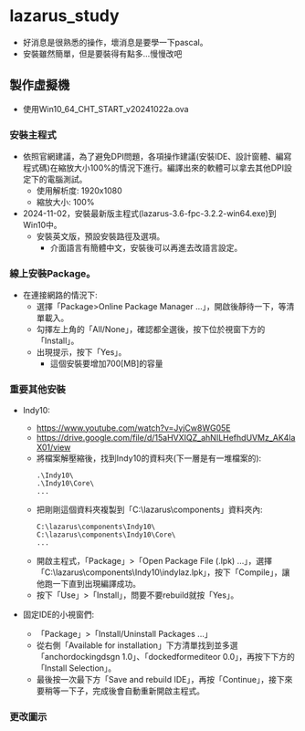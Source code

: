 # lazarus_study
+ 好消息是很熟悉的操作，壞消息是要學一下pascal。
+ 安裝雖然簡單，但是要裝得有點多...慢慢改吧

## 製作虛擬機
+ 使用Win10_64_CHT_START_v20241022a.ova

### 安裝主程式
+ 依照官網建議，為了避免DPI問題，各項操作建議(安裝IDE、設計窗體、編寫程式碼)在縮放大小100%的情況下進行。編譯出來的軟體可以拿去其他DPI設定下的電腦測試。
  + 使用解析度: 1920x1080
  + 縮放大小: 100%
+ 2024-11-02，安裝最新版主程式(lazarus-3.6-fpc-3.2.2-win64.exe)到Win10中。
  + 安裝英文版，預設安裝路徑及選項。
    + 介面語言有簡體中文，安裝後可以再進去改語言設定。
### 線上安裝Package。
+ 在連接網路的情況下:
  + 選擇「Package>Online Package Manager ...」，開啟後靜待一下，等清單載入。
  + 勾擇左上角的「All/None」，確認都全選後，按下位於視窗下方的「Install」。
  + 出現提示，按下「Yes」。
    + 這個安裝要增加700[MB]的容量

    
### 重要其他安裝

+ Indy10:
  + https://www.youtube.com/watch?v=JyjCw8WG05E
  + https://drive.google.com/file/d/15aHVXIQZ_ahNILHefhdUVMz_AK4laX01/view
  + 將檔案解壓縮後，找到Indy10的資料夾(下一層是有一堆檔案的):
    ```
    .\Indy10\  
    .\Indy10\Core\  
    ...  
    ```
  + 把剛剛這個資料夾複製到「C:\lazarus\components」資料夾內:
    ```
    C:\lazarus\components\Indy10\
    C:\lazarus\components\Indy10\Core\
    ...  
    ```
  + 開啟主程式，「Package」>「Open Package File (.lpk) ...」，選擇「C:\lazarus\components\Indy10\indylaz.lpk」，按下「Compile」，讓他跑一下直到出現編譯成功。
  + 按下「Use」>「Install」，問要不要rebuild就按「Yes」。
    
+ 固定IDE的小視窗們:
  + 「Package」>「Install/Uninstall Packages ...」
  + 從右側「Available for installation」下方清單找到並多選「anchordockingdsgn 1.0」、「dockedformediteor 0.0」，再按下下方的「Install Selection」。
  + 最後按一次最下方「Save and rebuild IDE」，再按「Continue」，接下來要稍等一下子，完成後會自動重新開啟主程式。
### 更改圖示
